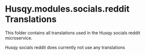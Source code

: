 # Husqy.modules.socials.reddit Translations

This folder contains all translations used in the Husqy socials reddit microservice.

Husqy socials reddit does currently not use any translations